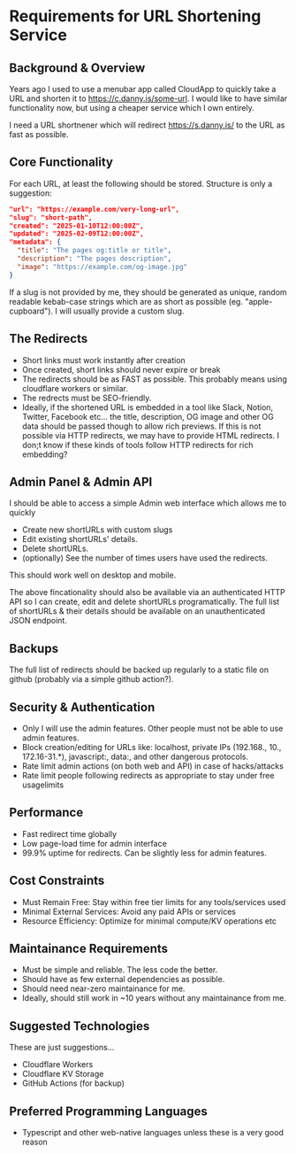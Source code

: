 # Requirements for URL Shortening Service

## Background & Overview

Years ago I used to use a menubar app called CloudApp to quickly take a URL and shorten it to https://c.danny.is/some-url. I would like to have similar functionality now, but using a cheaper service which I own entirely.

I need a URL shortnener which will redirect https://s.danny.is/<slug> to the URL as fast as possible.

## Core Functionality

For each URL, at least the following should be stored. Structure is only a suggestion:

```json
"url": "https://example.com/very-long-url",
"slug": "short-path",
"created": "2025-01-10T12:00:00Z",
"updated": "2025-02-09T12:00:00Z",
"metadata": {
  "title": "The pages og:title or title",
  "description": "The pages description",
  "image": "https://example.com/og-image.jpg"
}
```

If a slug is not provided by me, they should be generated as unique, random readable kebab-case strings which are as short as possible (eg. "apple-cupboard"). I will usually provide a custom slug.

## The Redirects

- Short links must work instantly after creation
- Once created, short links should never expire or break
- The redirects should be as FAST as possible. This probably means using cloudflare workers or similar.
- The redrects must be SEO-friendly.
- Ideally, if the shortened URL is embedded in a tool like Slack, Notion, Twitter, Facebook etc... the title, description, OG image and other OG data should be passed though to allow rich previews. If this is not possible via HTTP redirects, we may have to provide HTML redirects. I don;t know if these kinds of tools follow HTTP redirects for rich embedding?

## Admin Panel & Admin API

I should be able to access a simple Admin web interface which allows me to quickly

- Create new shortURLs with custom slugs
- Edit existing shortURLs' details.
- Delete shortURLs.
- (optionally) See the number of times users have used the redirects.

This should work well on desktop and mobile.

The above fincationality should also be available via an authenticated HTTP API so I can create, edit and delete shortURLs programatically. The full list of shortURLs & their details should be available on an unauthenticated JSON endpoint.

## Backups

The full list of redirects should be backed up regularly to a static file on github (probably via a simple github action?).

## Security & Authentication

- Only I will use the admin features. Other people must not be able to use admin features.
- Block creation/editing for URLs like: localhost, private IPs (192.168., 10., 172.16-31.\*), javascript:, data:, and other dangerous protocols.
- Rate limit admin actions (on both web and API) in case of hacks/attacks
- Rate limit people following redirects as appropriate to stay under free usagelimits

## Performance

- Fast redirect time globally
- Low page-load time for admin interface
- 99.9% uptime for redirects. Can be slightly less for admin features.

## Cost Constraints

- Must Remain Free: Stay within free tier limits for any tools/services used
- Minimal External Services: Avoid any paid APIs or services
- Resource Efficiency: Optimize for minimal compute/KV operations etc

## Maintainance Requirements

- Must be simple and reliable. The less code the better.
- Should have as few external dependencies as possible.
- Should need near-zero maintainance for me.
- Ideally, should still work in ~10 years without any maintainance from me.

## Suggested Technologies

These are just suggestions...

- Cloudflare Workers
- Cloudflare KV Storage
- GitHub Actions (for backup)

## Preferred Programming Languages

- Typescript and other web-native languages unless these is a very good reason

